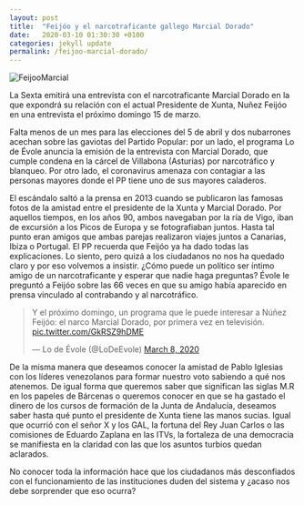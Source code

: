 ```yaml
---
layout: post
title:  "Feijóo y el narcotraficante gallego Marcial Dorado"
date:   2020-03-10 01:30:30 +0100
categories: jekyll update
permalink: /feijoo-marcial-dorado/
---
```


<img src="../assets/images/2020/03/20200210a1.jpg" alt="FeijooMarcial">

La Sexta emitirá una entrevista con el narcotraficante Marcial Dorado en la que expondrá su relación con el actual Presidente de Xunta, Nuñez Feijóo en una entrevista el próximo domingo 15 de marzo.

Falta menos de un mes para las elecciones del 5 de abril y dos nubarrones acechan sobre las gaviotas del Partido Popular: por un lado, el programa Lo de Évole anuncia la emisión de la entrevista con Marcial Dorado, que cumple condena en la cárcel de Villabona (Asturias) por narcotráfico y blanqueo. Por otro lado, el coronavirus amenaza con contagiar a las personas mayores donde el PP tiene uno de sus mayores caladeros.

El escándalo saltó a la prensa en 2013 cuando se publicaron las famosas fotos de la amistad entre el presidente de la Xunta y Marcial Dorado. Por aquellos tiempos, en los años 90, ambos navegaban por la ría de Vigo, iban de excursión a los Picos de Europa y se fotografiaban juntos. Hasta tal punto eran amigos que ambas parejas realizaron viajes juntos a Canarias, Ibiza o Portugal. El PP recuerda que Feijóo ya ha dado todas las explicaciones. Lo siento, pero quizá a los ciudadanos no nos ha quedado claro y por eso volvemos a insistir. ¿Cómo puede un político ser íntimo amigo de un narcotraficante y esperar que nadie haga preguntas? Évole le preguntó a Feijóo sobre las 66 veces en que su amigo había aparecido en prensa vinculado al contrabando y al narcotráfico.

<blockquote class="twitter-tweet"><p lang="es" dir="ltr">Y el próximo domingo, un programa que le puede interesar a Núñez Feijóo: el narco Marcial Dorado, por primera vez en televisión. <a href="https://t.co/GkRSZ9hDME">pic.twitter.com/GkRSZ9hDME</a></p>&mdash; Lo de Évole (@LoDeEvole) <a href="https://twitter.com/LoDeEvole/status/1236766293254160385?ref_src=twsrc%5Etfw">March 8, 2020</a></blockquote> <script async src="https://platform.twitter.com/widgets.js" charset="utf-8"></script>

De la misma manera que deseamos conocer la amistad de Pablo Iglesias con los líderes venezolanos para formar nuestro voto sabiendo a qué nos atenemos. De igual forma que queremos saber que significan las siglas M.R en los papeles de Bárcenas o queremos conocer en que se ha gastado el dinero de los cursos de formación de la Junta de Andalucía, deseamos saber hasta qué punto el presidente de Xunta tiene las manos sucias. Igual que ocurrió con el señor X y los GAL, la fortuna del Rey Juan Carlos o las comisiones de Eduardo Zaplana en las ITVs, la fortaleza de una democracia se manifiesta en la claridad con las que los asuntos turbios quedan aclarados.

No conocer toda la información hace que los ciudadanos más desconfiados con el funcionamiento de las instituciones duden del sistema y ¿acaso nos debe sorprender que eso ocurra?
